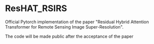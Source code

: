# ResHAT_RSIRS
Official Pytorch implementation of the paper "Residual Hybrid Attention Transformer for Remote Sensing Image Super-Resolution".

The code will be made public after the acceptance of the paper
